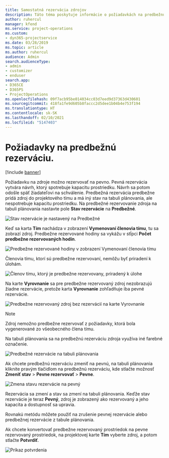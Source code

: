 ```yaml
---
title: Samostatná rezervácia zdrojov
description: Táto téma poskytuje informácie o požiadavkách na predbežnú rezerváciu.
author: ruhercul
manager: kfend
ms.service: project-operations
ms.custom:
- dyn365-projectservice
ms.date: 03/28/2019
ms.topic: article
ms.author: ruhercul
audience: Admin
search.audienceType:
- admin
- customizer
- enduser
search.app:
- D365CE
- D365PS
- ProjectOperations
ms.openlocfilehash: 09f7acb95be014034cc03d7eed9d37363d430601
ms.sourcegitcommit: 418fa1fe9d605b8faccc2d5dee1b04b4e753f194
ms.translationtype: HT
ms.contentlocale: sk-SK
ms.lasthandoff: 02/10/2021
ms.locfileid: "5147403"
---
```

# <a name="soft-book-requirements"></a>Požiadavky na predbežnú rezerváciu.

[!include [banner](../includes/psa-now-project-operations.md)]

Požiadavku na zdroje možno rezervovať na pevno. Pevná rezervácia vytvára návrh, ktorý spotrebuje kapacitu prostriedku. Návrh sa potom odošle späť žiadateľovi na schválenie. Predbežná rezervácia predbežne pridá zdroj do projektového tímu a má iný stav na tabuli plánovania, ale nespotrebuje kapacitu prostriedku. Na predbežné rezervovanie zdroja na tabuli plánovania nastavte pole **Stav rezervácie** na **Predbežné**.

![Stav rezervácie je nastavený na Predbežné](media/Resource-Management-image77.png)

Keď sa karta **Tím** nachádza v zobrazení **Vymenovaní členovia tímu**, tu sa zobrazí zdroj. Predbežne rezervované hodiny sa vykážu v stĺpci **Počet predbežne rezervovaných hodín**.

![Predbežne rezervované hodiny v zobrazení Vymenovaní členovia tímu](media/Resource-Management-image78.png)

Členovia tímu, ktorí sú predbežne rezervovaní, nemôžu byť priradení k úlohám.

![Členov tímu, ktorý je predbežne rezervovany, priradený k úlohe](media/Resource-Management-image79.png)

Na karte **Vyrovnanie** sa pre predbežne rezervovaný zdroj nezobrazujú žiadne rezervácie, pretože karta **Vyrovnanie** zohľadňuje iba pevné rezervácie.

![Predbežne rezervovaný zdroj bez rezervácií na karte Vyrovnanie](media/Resource-Management-image80.png)

> [!NOTE]
> Zdroj nemožno predbežne rezervovať z požiadavky, ktorá bola vygenerované zo všeobecného člena tímu.

Na tabuli plánovania sa na predbežnú rezerváciu zdroja využíva iné farebné označenie.

![Predbežné rezervácie na tabuli plánovania](media/Resource-Management-image81.png)

Ak chcete predbežnú rezerváciu zmeniť na pevnú, na tabuli plánovania kliknite pravým tlačidlom na predbežnú rezerváciu, kde stlačte možnosť **Zmeniť stav** \> **Pevne rezervovať** \> **Pevne**.

![Zmena stavu rezervácie na pevný](media/Resource-Management-image82.png)

Rezervácia sa zmení a stav sa zmení na tabuli plánovania. Keďže stav rezervácie je teraz **Pevný**, zdroj je zobrazený ako rezervovaný a jeho kapacita a dostupnosť sa upravia.

Rovnakú metódu môžete použiť na zrušenie pevnej rezervácie alebo predbežnej rezervácie z tabule plánovania.

Ak chcete konvertovať predbežne rezervovaný prostriedok na pevne rezervovaný prostriedok, na projektovej karte **Tím** vyberte zdroj, a potom stlačte **Potvrdiť**.

![Príkaz potvrdenia](media/Resource-Management-image83.png)
